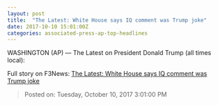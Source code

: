 ```yaml
---
layout: post
title:  "The Latest: White House says IQ comment was Trump joke"
date: 2017-10-10 15:01:00Z
categories: associated-press-ap-top-headlines
---
```


WASHINGTON (AP) — The Latest on President Donald Trump (all times local):


Full story on F3News: [The Latest: White House says IQ comment was Trump joke](http://www.f3nws.com/n/2ajzrC)

> Posted on: Tuesday, October 10, 2017 3:01:00 PM
